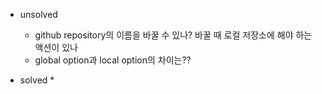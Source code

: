 * unsolved
  * github repository의 이름을 바꿀 수 있나? 바꿀 때 로컬 저장소에 해야 하는 액션이 있나
  * global option과 local option의 차이는??
  
* solved
  * 